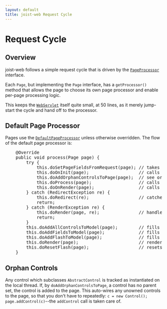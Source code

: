 ```yaml
---
layout: default
title: joist-web Request Cycle
---
```


Request Cycle
=============

Overview
--------

joist-web follows a simple request cycle that is driven by the [`PageProcessor`](http://github.com/stephenh/joist/blob/master/web/src/main/joist/web/PageProcessor.java) interface.

Each `Page`, but implementing the `Page` interface, has a `getProcessor()` method that allows the page to choose its own page processor and enable per-page processing logic.

This keeps the [`WebServlet`](http://github.com/stephenh/joist/blob/master/web/src/main/joist/web/WebServlet.java) itself quite small, at 50 lines, as it merely jump-start the cycle and hand off to the processor.

Default Page Processor
----------------------

Pages use the [`DefaultPageProcessor`](http://github.com/stephenh/joist/blob/master/web/src/main/joist/web/DefaultPageProcessor.java) unless otherwise overridden. The flow of the default page processor is:

<pre name="code" class="java">
    @Override
    public void process(Page page) {
        try {
            this.doSetPageFieldsFromRequest(page); // takes ?foo=1 and binds it to Page.foo
            this.doOnInit(page);                   // calls page.onInit() for the page to initialize its controls
            this.doAddOrphanControlsToPage(page);  // see orphan controls below
            this.doProcess(page);                  // calls page.onProcess() for controls to respond to user input/form submissions
            this.doOnRender(page);                 // calls page.onRender() for page logic that whats to run right before rendering
        } catch (RedirectException re) {
            this.doRedirect(re);                   // catches any redirects caused by page logic throwing RedirectExceptions
            return;
        } catch (RenderException re) {
            this.doRender(page, re);               // handles pre-emptive rendering caused by page logic throwing RenderExceptions
            return;
        }
        this.doAddAllControlsToModel(page);        // fills the model with controls
        this.doAddFieldsToModel(page);             // fills the model with Page.xxx public fields
        this.doAddFlashToModel(page);              // fills the model with any Flash content
        this.doRender(page);                       // renders, usually with Velocity
        this.doResetFlash(page);                   // resets the flash after a successful render
    }
</pre>

Orphan Controls
---------------

Any control which subclasses `AbstractControl` is tracked as instantiated on the local thread. If, by `doAddOrphanControlsToPage`, a control has no parent set, the control is added to the page. This auto-wires any unowned controls to the page, so that you don't have to repeatedly: `c = new Control(); page.addControl(c)`--the `addControl` call is taken care of.

